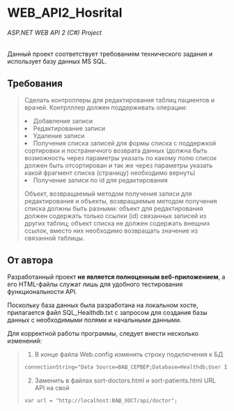 WEB_API2_Hosrital
=====================
###### ASP.NET WEB API 2 (C#) Project
Данный проект соответствует требованиям технического задания и использует базу данных MS SQL.

Требования
-----------------------------------
> Сделать контроллеры для редактирования таблиц пациентов и врачей.
> Контрлллер должен поддерживать операции:
> <li> Добавление записи
> <li> Редактирование записи
> <li> Удаление записи
> <li> Получения списка записей для формы списка с поддержкой сортировки и постраничного возврата данных (должна быть возможность через параметры указать по какому полю список должен быть отсортирован и так же через параметры указать какой фрагмент списка (страницу) необходимо вернуть)
> <li> Получение записи по id для редактирования
> 
> Объект, возвращаемый методом получения записи для редактирования и объекты, возвращаемые методом получения списка должны быть разными:
> объект для редактирования должен содержать только ссылки (id) связанных записей из других таблиц;
> объект списка не должен содержать внещних ссылок, вместо них необходимо возвращать значение из связанной таблицы.
> 

От автора
-----------------------------------
Разработанный проект **не является полноценным веб-приложением**, а его HTML-файлы служат лишь для удобного тестирования функциональности API.

Поскольку база данных была разработана на локальном хосте, прилагается файл SQL_Heaithdb.txt с запросом для создания базы данных с необходимыми полями и начальными данными.

Для корректной работы программы, следует внести несколько изменений:
> 1. В конце файла Web.config изменить строку подключения к БД
> ```xml
> connectionString="Data Source=ВАШ_СЕРВЕР;Database=Healthdb;User Id=ВАШ_ЛОГИН;Password=ВАШ_ПАРОЛЬ;"
> ```
> 2. Заменить в файлах sort-doctors.html и sort-patients.html URL API на свой
> ```html
> var url = "http://localhost:ВАШ_ХОСТ/api/doctor";
> ```


